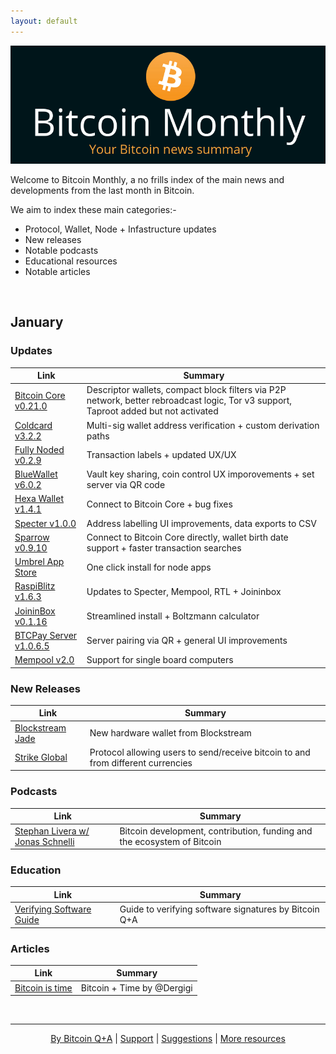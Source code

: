 ```yaml
---
layout: default
---
```


[![bitcoinerheader](https://raw.githubusercontent.com/BitcoinQnA/bitcoin-monthly/master/assets/images/BM%20Header.png)](https://bitcoinmonthly.news/)

Welcome to Bitcoin Monthly, a no frills index of the main news and developments from the last month in Bitcoin.

We aim to index these main categories:- 

* Protocol, Wallet, Node + Infastructure updates
* New releases
* Notable podcasts
* Educational resources
* Notable articles


<br/>

## January

### Updates

| Link                                                              | Summary                                                                                    |
|-------------------------------------------------------------------|--------------------------------------------------------------------------------------------|
| [Bitcoin Core v0.21.0](https://bitcoincore.org/en/releases/0.21.0/)  | Descriptor wallets, compact block filters via P2P network, better rebroadcast logic, Tor v3 support, Taproot added but not activated     |
| [Coldcard v3.2.2](https://blog.coinkite.com/version-3.2.2-released/)  | Multi-sig wallet address verification + custom derivation paths        |
| [Fully Noded v0.2.9](https://github.com/Fonta1n3/FullyNoded/releases/tag/v0.2.9)  | Transaction labels + updated UX/UX        |
| [BlueWallet v6.0.2](https://github.com/BlueWallet/BlueWallet/releases/tag/v6.0.2)  | Vault key sharing, coin control UX imporovements + set server via QR code        |
| [Hexa Wallet v1.4.1](https://github.com/bithyve/hexa/releases/tag/v1.4.1)  | Connect to Bitcoin Core + bug fixes        |
| [Specter v1.0.0](https://github.com/cryptoadvance/specter-desktop/releases/tag/v1.0.0)  | Address labelling UI improvements, data exports to CSV       |
| [Sparrow v0.9.10](https://github.com/sparrowwallet/sparrow/releases)  | Connect to Bitcoin Core directly, wallet birth date support + faster transaction searches       |
| [Umbrel App Store](https://medium.com/getumbrel/introducing-the-umbrel-app-store-7a2068c64a10)  | One click install for node apps                       |
| [RaspiBlitz v1.6.3](https://github.com/rootzoll/raspiblitz#downloading-the-software) | Updates to Specter, Mempool, RTL + Joininbox                     |
| [JoininBox v0.1.16](https://github.com/openoms/joininbox/releases/tag/v0.1.16) | Streamlined install + Boltzmann calculator                    |
| [BTCPay Server v1.0.6.5](https://github.com/btcpayserver/btcpayserver/releases/tag/v1.0.6.5) | Server pairing via QR + general UI improvements          |
| [Mempool v2.0](https://github.com/mempool/mempool/releases/tag/v2.0.0)               | Support for single board computers                               |

### New Releases

| Link                                                       | Summary                                                                                    |
|------------------------------------------------------------|--------------------------------------------------------------------------------------------|
| [Blockstream Jade](https://blockstream.com/2021/01/03/en-secure-your-bitcoin-and-liquid-assets-with-blockstream-jade/)  | New hardware wallet from Blockstream          |
| [Strike Global](https://jimmymow.medium.com/announcing-strike-global-2392b908f611)  | Protocol allowing users to send/receive bitcoin to and from different currencies          |

### Podcasts

| Link                                                       | Summary                                                                                    |
|------------------------------------------------------------|--------------------------------------------------------------------------------------------|
| [Stephan Livera w/ Jonas Schnelli](https://stephanlivera.com/episode/242/)  | Bitcoin development, contribution, funding and the ecosystem of Bitcoin   |


### Education

| Link                                                            | Summary                                                                                    |
|-----------------------------------------------------------------|--------------------------------------------------------------------------------------------|
| [Verifying Software Guide ](https://www.bitcoinqna.com/post/verifying-software-101)  |  Guide to verifying software signatures by Bitcoin Q+A     |



### Articles

| Link                                                            | Summary                                                                                    |
|-----------------------------------------------------------------|--------------------------------------------------------------------------------------------|
| [Bitcoin is time](https://www.swanbitcoin.com/bitcoin-is-time/) | Bitcoin + Time by @Dergigi                                                                 |



<br/>

***

<p align="center">
  <a href="https://twitter.com/BitcoinQ_A">By Bitcoin Q+A</a> |
  <a href="https://bqa.duckdns.org:20486/apps/96ZvtoJQr9bz5QyeDoUfhkmNTLZ/pos">Support</a> |
  <a href="https://github.com/BitcoinQnA/bitcoin-monthly/issues">Suggestions</a> |
  <a href="https://bitcoiner.guide">More resources</a>
  <br><br>
</p>




